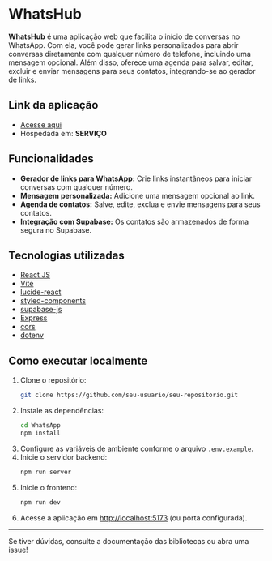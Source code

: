 # WhatsHub

**WhatsHub** é uma aplicação web que facilita o início de conversas no WhatsApp. Com ela, você pode gerar links personalizados para abrir conversas diretamente com qualquer número de telefone, incluindo uma mensagem opcional. Além disso, oferece uma agenda para salvar, editar, excluir e enviar mensagens para seus contatos, integrando-se ao gerador de links.

## Link da aplicação

- [Acesse aqui](LINK)
- Hospedada em: **SERVIÇO**

## Funcionalidades

- **Gerador de links para WhatsApp:** Crie links instantâneos para iniciar conversas com qualquer número.
- **Mensagem personalizada:** Adicione uma mensagem opcional ao link.
- **Agenda de contatos:** Salve, edite, exclua e envie mensagens para seus contatos.
- **Integração com Supabase:** Os contatos são armazenados de forma segura no Supabase.

## Tecnologias utilizadas

- [React JS](https://react.dev/)
- [Vite](https://vitejs.dev/)
- [lucide-react](https://lucide.dev/)
- [styled-components](https://styled-components.com/)
- [supabase-js](https://supabase.com/)
- [Express](https://expressjs.com/)
- [cors](https://www.npmjs.com/package/cors)
- [dotenv](https://www.npmjs.com/package/dotenv)

## Como executar localmente

1. Clone o repositório:
   ```bash
   git clone https://github.com/seu-usuario/seu-repositorio.git
   ```
2. Instale as dependências:
   ```bash
   cd WhatsApp
   npm install
   ```
3. Configure as variáveis de ambiente conforme o arquivo `.env.example`.
4. Inicie o servidor backend:
   ```bash
   npm run server
   ```
5. Inicie o frontend:
   ```bash
   npm run dev
   ```
6. Acesse a aplicação em [http://localhost:5173](http://localhost:5173) (ou porta configurada).

---

Se tiver dúvidas, consulte a documentação das bibliotecas ou abra uma issue!

